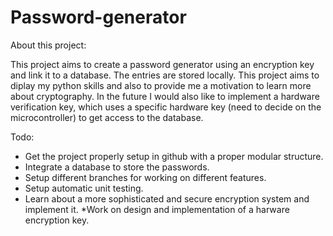 # Password-generator

About this project:

This project aims to create a password generator using an encryption key and link it to a database. The entries are stored locally. This project aims to diplay my python skills and also to provide me a motivation to learn more about cryptography. In the future I would also like to implement a hardware verification key, which uses a specific hardware key (need to decide on the microcontroller) to get access to the database.

Todo:

* Get the project properly setup in github with a proper modular structure.
* Integrate a database to store the passwords.
* Setup different branches for working on different features.
* Setup automatic unit testing.
* Learn about a more sophisticated and secure encryption system and implement it.
*Work on design and implementation of a harware encryption key.
